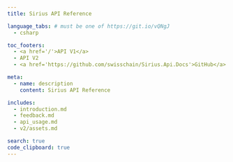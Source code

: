 ```yaml
---
title: Sirius API Reference

language_tabs: # must be one of https://git.io/vQNgJ
  - csharp

toc_footers:
  - <a href='/'>API V1</a>
  - API V2
  - <a href='https://github.com/swisschain/Sirius.Api.Docs'>GitHub</a>

meta:
  - name: description
    content: Sirius API Reference

includes:
  - introduction.md
  - feedback.md
  - api_usage.md
  - v2/assets.md

search: true
code_clipboard: true
---
```


